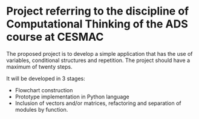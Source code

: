 # Project referring to the discipline of Computational Thinking of the ADS course at CESMAC

The proposed project is to develop a simple application that has the use of variables, conditional structures and repetition. The project should have a maximum of twenty steps.

It will be developed in 3 stages:

- Flowchart construction
- Prototype implementation in Python language
- Inclusion of vectors and/or matrices, refactoring and separation of modules by function.
